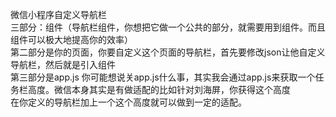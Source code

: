 微信小程序自定义导航栏<br>
三部分：组件（导航栏组件，你想把它做一个公共的部分，就需要用到组件。而且组件可以极大地提高你的效率）<br>
第二部分是你的页面，你要自定义这个页面的导航栏，首先要修改json让他自定义导航栏，然后就是引入组件<br>
第三部分是app.js 你可能想说关app.js什么事，其实我会通过app.js来获取一个任务栏高度。微信本身其实是有做适配的比如针对刘海屏，你获得这个高度<br>
在你定义的导航栏加上一个这个高度就可以做到一定的适配。<br>